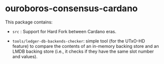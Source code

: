 # ouroboros-consensus-cardano

This package contains:

* `src` : Support for Hard Fork between Cardano eras.

* `tools/ledger-db-backends-checker`: simple tool (for the UTxO-HD feature) to compare the contents of an in-memory backing store and an LMDB backing store (i.e., it checks if they have the same slot number and values).
